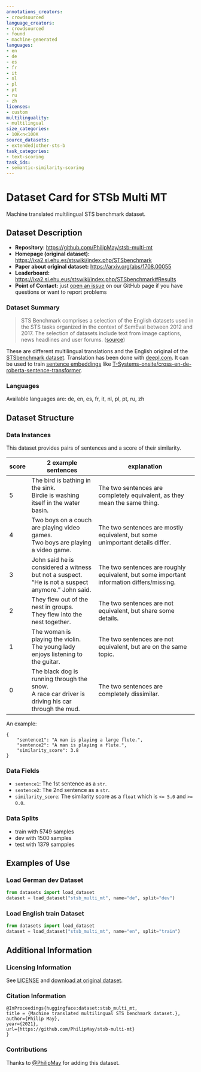 ```yaml
---
annotations_creators:
- crowdsourced
language_creators:
- crowdsourced
- found
- machine-generated
languages:
- en
- de
- es
- fr
- it
- nl
- pl
- pt
- ru
- zh
licenses:
- custom
multilinguality:
- multilingual
size_categories:
- 10K<n<100K
source_datasets:
- extended|other-sts-b
task_categories:
- text-scoring
task_ids:
- semantic-similarity-scoring
---
```


# Dataset Card for STSb Multi MT

Machine translated multilingual STS benchmark dataset.

## Dataset Description

- **Repository**: https://github.com/PhilipMay/stsb-multi-mt
- **Homepage (original dataset):** https://ixa2.si.ehu.es/stswiki/index.php/STSbenchmark
- **Paper about original dataset:** https://arxiv.org/abs/1708.00055
- **Leaderboard:** https://ixa2.si.ehu.eus/stswiki/index.php/STSbenchmark#Results
- **Point of Contact:** just [open an issue](https://github.com/PhilipMay/stsb-multi-mt/issues/new) on our GitHub page if you have questions or want to report problems

### Dataset Summary

> STS Benchmark comprises a selection of the English datasets used in the STS tasks organized
> in the context of SemEval between 2012 and 2017. The selection of datasets include text from
> image captions, news headlines and user forums. ([source](https://ixa2.si.ehu.es/stswiki/index.php/STSbenchmark))


These are different multilingual translations and the English original of the [STSbenchmark dataset](https://ixa2.si.ehu.es/stswiki/index.php/STSbenchmark). Translation has been done with [deepl.com](https://www.deepl.com/). It can be used to train [sentence embeddings](https://github.com/UKPLab/sentence-transformers) like [T-Systems-onsite/cross-en-de-roberta-sentence-transformer](https://huggingface.co/T-Systems-onsite/cross-en-de-roberta-sentence-transformer).

### Languages

Available languages are: de, en, es, fr, it, nl, pl, pt, ru, zh

## Dataset Structure

### Data Instances

This dataset provides pairs of sentences and a score of their similarity.

score | 2 example sentences | explanation
------|---------|------------
5 | The bird is bathing in the sink.<br/>Birdie is washing itself in the water basin. | The two sentences are completely equivalent, as they mean the same thing.
4 | Two boys on a couch are playing video games.<br/>Two boys are playing a video game. | The two sentences are mostly equivalent, but some unimportant details differ.
3 | John said he is considered a witness but not a suspect.<br/>“He is not a suspect anymore.” John said. | The two sentences are roughly equivalent, but some important information differs/missing.
2 | They flew out of the nest in groups.<br/>They flew into the nest together. | The two sentences are not equivalent, but share some details.
1 | The woman is playing the violin.<br/>The young lady enjoys listening to the guitar. | The two sentences are not equivalent, but are on the same topic.
0 | The black dog is running through the snow.<br/>A race car driver is driving his car through the mud. | The two sentences are completely dissimilar.

An example:
```text
{
    "sentence1": "A man is playing a large flute.",
    "sentence2": "A man is playing a flute.",
    "similarity_score": 3.8
}
```

### Data Fields

- `sentence1`: The 1st sentence as a `str`.
- `sentence2`: The 2nd sentence as a `str`.
- `similarity_score`: The similarity score as a `float` which is `<= 5.0` and `>= 0.0`.

### Data Splits

- train with 5749 samples
- dev with 1500 samples
- test with 1379 sampples

## Examples of Use

### Load German dev Dataset
```python
from datasets import load_dataset
dataset = load_dataset("stsb_multi_mt", name="de", split="dev")
```

### Load English train Dataset
```python
from datasets import load_dataset
dataset = load_dataset("stsb_multi_mt", name="en", split="train")
```

## Additional Information

### Licensing Information

See [LICENSE](https://github.com/PhilipMay/stsb-multi-mt/blob/main/LICENSE) and [download at original dataset](https://ixa2.si.ehu.eus/stswiki/index.php/STSbenchmark).

### Citation Information

```text
@InProceedings{huggingface:dataset:stsb_multi_mt,
title = {Machine translated multilingual STS benchmark dataset.},
author={Philip May},
year={2021},
url={https://github.com/PhilipMay/stsb-multi-mt}
}
```

### Contributions

Thanks to [@PhilipMay](https://github.com/PhilipMay) for adding this dataset.
